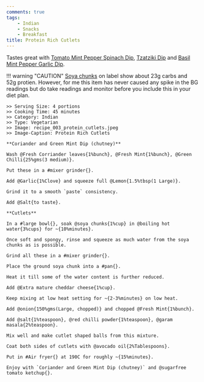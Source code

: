 ```yaml
---
comments: true
tags:
    - Indian
    - Snacks
    - Breakfast
title: Protein Rich Cutlets
---
```


Tastes great with [Tomato Mint Pepper Spinach Dip](../Dips/recipe_007_mint_spinach_dip.md), [Tzatziki Dip](../Dips/recipe_009_tzatziki_dip.md) and [Basil Mint Pepper Garlic Dip](../Dips/recipe_012_basil_mint_dip.md).

!!! warning "CAUTION"
    [Soya chunks](https://kutt.it/soya_chunks) on label show about 23g carbs and 52g protien. However, for me this item has never caused any spike in the BG readings but do take readings and monitor before you include this in your diet plan.


```cooklang
>> Serving Size: 4 portions
>> Cooking Time: 45 minutes
>> Category: Indian
>> Type: Vegetarian
>> Image: recipe_003_protein_cutlets.jpeg
>> Image-Caption: Protein Rich Cutlets

**Coriander and Green Mint Dip (chutney)**

Wash @Fresh Corriander leaves{1%bunch}, @Fresh Mint{1%bunch}, @Green Chilli{25%gms(3 medium)}.

Put these in a #mixer grinder{}.

Add @Garlic{1%Clove} and squeeze full @Lemon{1.5%tbsp(1 Large)}.

Grind it to a smooth `paste` consistency.

Add @Salt{to taste}.

**Cutlets**

In a #large bowl{}, soak @soya chunks{1%cup} in @boiling hot water{3%cups} for ~{10%minutes}.

Once soft and spongy, rinse and squeeze as much water from the soya chunks as is possible.

Grind all these in a #mixer grinder{}.

Place the ground soya chunk into a #pan{}.

Heat it till some of the water content is further reduced.

Add @Extra mature cheddar cheese{1%cup}. 

Keep mixing at low heat setting for ~{2-3%minutes} on low heat.

Add @onion{150%gms(Large, chopped)} and chopped @Fresh Mint{1%bunch}.

Add @salt{1%teaspoon}, @red chilli powder{1%teaspoon}, @garam masala{2%teaspoon}.

Mix well and make cutlet shaped balls from this mixture.

Coat both sides of cutlets with @avocado oil{2%Tablespoons}.

Put in #Air fryer{} at 190C for roughly ~{15%minutes}.

Enjoy with `Coriander and Green Mint Dip (chutney)` and @sugarfree tomato ketchup{}.
```
